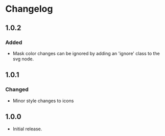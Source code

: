 Changelog
=========
## 1.0.2
### Added
- Mask color changes can be ignored by adding an 'ignore' class to the svg node.

## 1.0.1
### Changed
- Minor style changes to icons

## 1.0.0
- Initial release.
